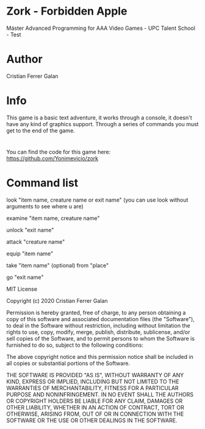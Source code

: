 # Zork - Forbidden Apple
Máster Advanced Programming for AAA Video Games - UPC Talent School - Test
#
# Author
Cristian Ferrer Galan
#
# Info
This game is a basic text adventure, it works through a console, it doesn't have any kind of graphics support. Through a series of commands you must get to the end of the game.
# 
You can find the code for this game here: https://github.com/Yonimevicio/zork
# Command list
look "item name, creature name or exit name" (you can use look without arguments to see where u are)

examine "item name, creature name"

unlock "exit name"

attack "creature name"

equip "item name"

take "item name" (optional) from "place"

go "exit name"


MIT License

Copyright (c) 2020 Cristian Ferrer Galan

Permission is hereby granted, free of charge, to any person obtaining a copy
of this software and associated documentation files (the "Software"), to deal
in the Software without restriction, including without limitation the rights
to use, copy, modify, merge, publish, distribute, sublicense, and/or sell
copies of the Software, and to permit persons to whom the Software is
furnished to do so, subject to the following conditions:

The above copyright notice and this permission notice shall be included in all
copies or substantial portions of the Software.

THE SOFTWARE IS PROVIDED "AS IS", WITHOUT WARRANTY OF ANY KIND, EXPRESS OR
IMPLIED, INCLUDING BUT NOT LIMITED TO THE WARRANTIES OF MERCHANTABILITY,
FITNESS FOR A PARTICULAR PURPOSE AND NONINFRINGEMENT. IN NO EVENT SHALL THE
AUTHORS OR COPYRIGHT HOLDERS BE LIABLE FOR ANY CLAIM, DAMAGES OR OTHER
LIABILITY, WHETHER IN AN ACTION OF CONTRACT, TORT OR OTHERWISE, ARISING FROM,
OUT OF OR IN CONNECTION WITH THE SOFTWARE OR THE USE OR OTHER DEALINGS IN THE
SOFTWARE.
